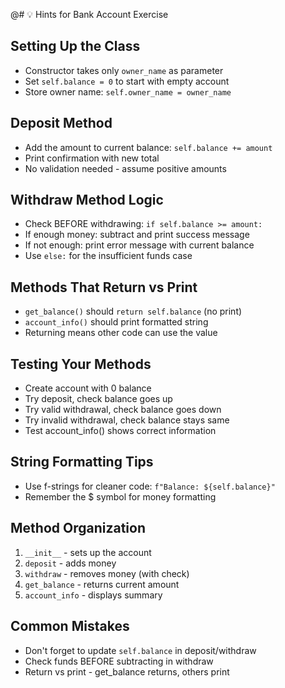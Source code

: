@# 💡 Hints for Bank Account Exercise

## Setting Up the Class
- Constructor takes only `owner_name` as parameter
- Set `self.balance = 0` to start with empty account
- Store owner name: `self.owner_name = owner_name`

## Deposit Method
- Add the amount to current balance: `self.balance += amount`
- Print confirmation with new total
- No validation needed - assume positive amounts

## Withdraw Method Logic
- Check BEFORE withdrawing: `if self.balance >= amount:`
- If enough money: subtract and print success message
- If not enough: print error message with current balance
- Use `else:` for the insufficient funds case

## Methods That Return vs Print
- `get_balance()` should `return self.balance` (no print)
- `account_info()` should print formatted string
- Returning means other code can use the value

## Testing Your Methods
- Create account with 0 balance
- Try deposit, check balance goes up
- Try valid withdrawal, check balance goes down
- Try invalid withdrawal, check balance stays same
- Test account_info() shows correct information

## String Formatting Tips
- Use f-strings for cleaner code: `f"Balance: ${self.balance}"`
- Remember the $ symbol for money formatting

## Method Organization
1. `__init__` - sets up the account
2. `deposit` - adds money
3. `withdraw` - removes money (with check)
4. `get_balance` - returns current amount
5. `account_info` - displays summary

## Common Mistakes
- Don't forget to update `self.balance` in deposit/withdraw
- Check funds BEFORE subtracting in withdraw
- Return vs print - get_balance returns, others print
